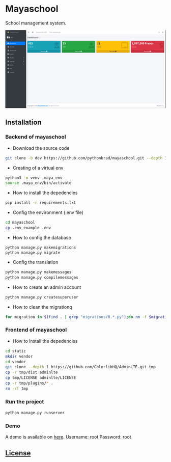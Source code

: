 # Mayaschool
School management system.

![Overview](screenshot.png)

## Installation

### Backend of mayaschool

- Download the source code
```bash
git clone -b dev https://github.com/pythonbrad/mayaschool.git --depth 1 
```

- Creating of a virtual env
```bash
python3 -m venv .maya_env
source .maya_env/bin/activate
```

- How to install the depedencies
```bash
pip install -r requirements.txt
```

- Config the environment (.env file)
```bash
cd mayaschool
cp .env_example .env
```

- How to config the database
```
python manage.py makemigrations
python manage.py migrate
```

- Config the translation
```bash
python manage.py makemessages
python manage.py compilemessages
```

- How to create an admin account
```bash
python manage.py createsuperuser
```

- How to clean the migrationq
```bash
for migration in $(find . | grep "migrations/0.*.py");do rm -f $migration; done
````

### Frontend of mayaschool

- How to install the depedencies
```bash
cd static
mkdir vendor
cd vendor
git clone --depth 1 https://github.com/ColorlibHQ/AdminLTE.git tmp
cp -r tmp/dist adminlte
cp tmp/LICENSE adminlte/LICENSE
cp -r tmp/plugins/* .
rm -rf tmp
```

### Run the project
```bash
python manage.py runserver 
```

### Demo
A demo is available on [here](http://pythonbrad.pythonanywhere.com/).
Username: root
Password: root

## [License](LICENSE.md)
